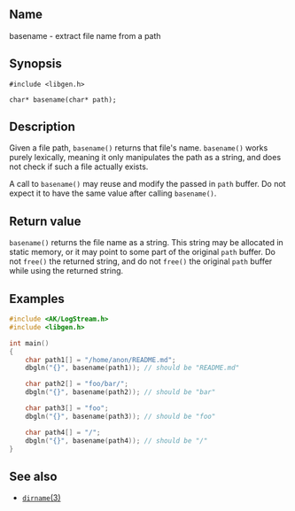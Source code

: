 ## Name

basename - extract file name from a path

## Synopsis

```**c++
#include <libgen.h>

char* basename(char* path);
```

## Description

Given a file path, `basename()` returns that file's name. `basename()` works
purely lexically, meaning it only manipulates the path as a string, and does
not check if such a file actually exists.

A call to `basename()` may reuse and modify the passed in `path` buffer. Do not
expect it to have the same value after calling `basename()`.

## Return value

`basename()` returns the file name as a string. This string may be allocated
in static memory, or it may point to some part of the original `path` buffer.
Do not `free()` the returned string, and do not `free()` the original `path`
buffer while using the returned string.

## Examples

```c++
#include <AK/LogStream.h>
#include <libgen.h>

int main()
{
    char path1[] = "/home/anon/README.md";
    dbgln("{}", basename(path1)); // should be "README.md"

    char path2[] = "foo/bar/";
    dbgln("{}", basename(path2)); // should be "bar"

    char path3[] = "foo";
    dbgln("{}", basename(path3)); // should be "foo"

    char path4[] = "/";
    dbgln("{}", basename(path4)); // should be "/"
}
```

## See also

-   [`dirname`(3)](help://man/3/dirname)
